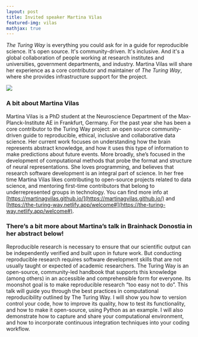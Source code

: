 ```yaml
---
layout: post
title: Invited speaker Martina Vilas
featured-img: vilas
mathjax: true
---
```


 *The Turing Way* is everything you could ask for in a guide for reproducible science. It's open source. It's community-driven. It's inclusive. And it's a global collaboration of people working at research institutes and universities, government departments, and industry. Martina Vilas will share her experience as a core contributor and maintainer of *The Turing Way*, where she provides infrastructure support for the project.


![](https://brainhack-donostia.github.io/assets/img/posts/vilas.jpg)

### A bit about Martina Vilas

Martina Vilas is a PhD student at the Neuroscience Department of the Max-Planck-Institute AE in Frankfurt, Germany. For the past year she has been a core contributor to the Turing Way project: an open source community-driven guide to reproducible, ethical, inclusive and collaborative data science. Her current work focuses on understanding how the brain represents abstract knowledge, and how it uses this type of information to make predictions about future events. More broadly, she’s focused in the development of computational methods that probe the format and structure of neural representations. She loves programming, and believes that research software development is an integral part of science. In her free time Martina Vilas likes contributing to open-source projects related to data science, and mentoring first-time contributors that belong to underrepresented groups in technology.
You can find more info at [https://martinagvilas.github.io/](https://martinagvilas.github.io/) and [https://the-turing-way.netlify.app/welcome#](https://the-turing-way.netlify.app/welcome#).


### There’s a bit more about Martina’s talk in Brainhack Donostia in her abstract below!

Reproducible research is necessary to ensure that our scientific output can be independently verified and built upon in future work. But conducting reproducible research requires software development skills that are not usually taught or expected of academic researchers. The Turing Way is an open-source, community-led handbook that supports this knowledge (among others) in an accessible and comprehensible form for everyone. Its moonshot goal is to make reproducible research “too easy not to do”. This talk will guide you through the best practices in computational reproducibility outlined by The Turing Way. I will show you how to version control your code, how to improve its quality, how to test its functionality, and how to make it open-source, using Python as an example. I will also demonstrate how to capture and share your computational environment, and how to incorporate continuous integration techniques into your coding workflow.
